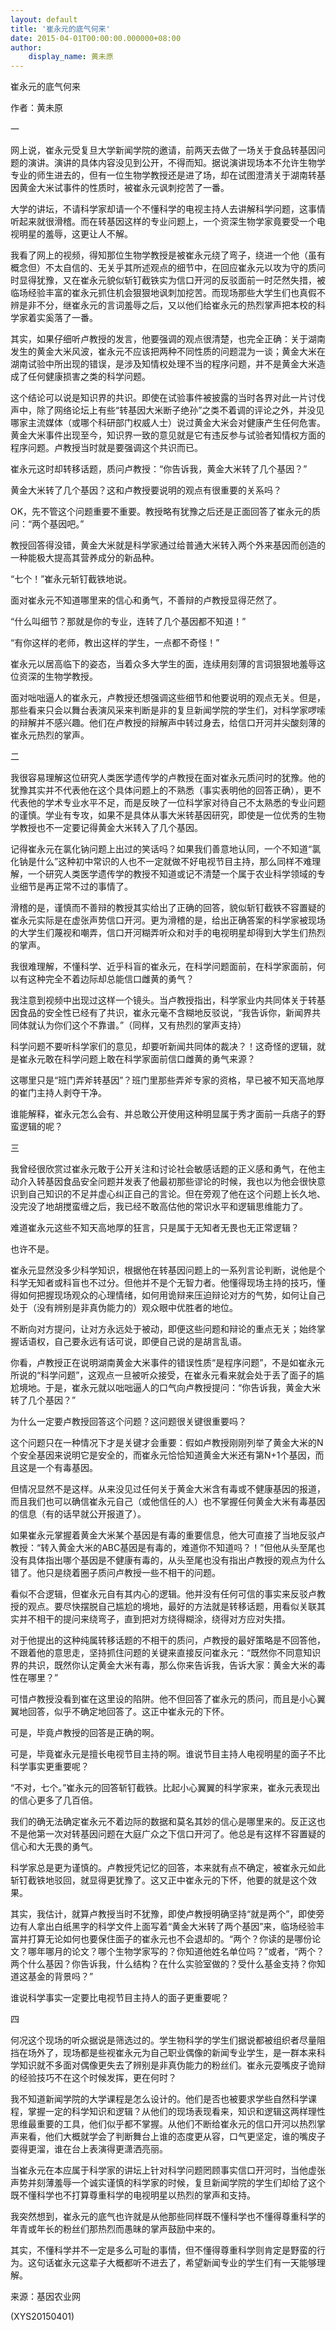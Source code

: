 ```yaml
---
layout: default
title: '崔永元的底气何来'
date: 2015-04-01T00:00:00.000000+08:00
author:
    display_name: 黄未原
---
```


崔永元的底气何来

作者：黄未原

一

网上说，崔永元受复旦大学新闻学院的邀请，前两天去做了一场关于食品转基因问题的演讲。演讲的具体内容没见到公开，不得而知。据说演讲现场本不允许生物学专业的师生进去的，但有一位生物学教授还是进了场，却在试图澄清关于湖南转基因黄金大米试事件的性质时，被崔永元讽刺挖苦了一番。

大学的讲坛，不请科学家却请一个不懂科学的电视主持人去讲解科学问题，这事情听起来就很滑稽。而在转基因这样的专业问题上，一个资深生物学家竟要受一个电视明星的羞辱，这更让人不解。

我看了网上的视频，得知那位生物学教授是被崔永元绕了弯子，绕进一个他（虽有概念但）不太自信的、无关乎其所述观点的细节中，在回应崔永元以攻为守的质问时显得犹豫，又在崔永元貌似斩钉截铁实为信口开河的反驳面前一时茫然失措，被临场经验丰富的崔永元抓住机会狠狠地讽刺加挖苦。而现场那些大学生们也真假不辨是非不分，继崔永元的言词羞辱之后，又以他们给崔永元的热烈掌声把本校的科学家着实奚落了一番。

其实，如果仔细听卢教授的发言，他要强调的观点很清楚，也完全正确：关于湖南发生的黄金大米风波，崔永元不应该把两种不同性质的问题混为一谈；黄金大米在湖南试验中所出现的错误，是涉及知情权处理不当的程序问题，并不是黄金大米造成了任何健康损害之类的科学问题。

这个结论可以说是知识界的共识。即使在试验事件被披露的当时各界对此一片讨伐声中，除了网络论坛上有些“转基因大米断子绝孙”之类不着调的评论之外，并没见哪家主流媒体（或哪个科研部门权威人士）说过黄金大米会对健康产生任何危害。黄金大米事件出现至今，知识界一致的意见就是它有违反参与试验者知情权方面的程序问题。卢教授当时就是要强调这个共识而已。

崔永元这时却转移话题，质问卢教授：“你告诉我，黄金大米转了几个基因？”

黄金大米转了几个基因？这和卢教授要说明的观点有很重要的关系吗？

OK，先不管这个问题重要不重要。教授略有犹豫之后还是正面回答了崔永元的质问：“两个基因吧。”

教授回答得没错，黄金大米就是科学家通过给普通大米转入两个外来基因而创造的一种能极大提高其营养成分的新品种。

“七个！”崔永元斩钉截铁地说。

面对崔永元不知道哪里来的信心和勇气，不善辩的卢教授显得茫然了。

“什么叫细节？那就是你的专业，连转了几个基因都不知道！”

“有你这样的老师，教出这样的学生，一点都不奇怪！”

崔永元以居高临下的姿态，当着众多大学生的面，连续用刻薄的言词狠狠地羞辱这位资深的生物学教授。

面对咄咄逼人的崔永元，卢教授还想强调这些细节和他要说明的观点无关。但是，那些看来只会以舞台表演风采来判断是非的复旦新闻学院的学生们，对科学家啰嗦的辩解并不感兴趣。他们在卢教授的辩解声中转过身去，给信口开河并尖酸刻薄的崔永元热烈的掌声。

二

我很容易理解这位研究人类医学遗传学的卢教授在面对崔永元质问时的犹豫。他的犹豫其实并不代表他在这个具体问题上的不熟悉（事实表明他的回答正确），更不代表他的学术专业水平不足，而是反映了一位科学家对待自己不太熟悉的专业问题的谨慎。学业有专攻，如果不是具体从事大米转基因研究，即使是一位优秀的生物学教授也不一定要记得黄金大米转入了几个基因。

记得崔永元在氯化钠问题上出过的笑话吗？如果我们善意地认同，一个不知道“氯化钠是什么”这种初中常识的人也不一定就做不好电视节目主持，那么同样不难理解，一个研究人类医学遗传学的教授不知道或记不清楚一个属于农业科学领域的专业细节是再正常不过的事情了。

滑稽的是，谨慎而不善辩的教授其实给出了正确的回答，貌似斩钉截铁不容置疑的崔永元实际是在虚张声势信口开河。更为滑稽的是，给出正确答案的科学家被现场的大学生们蔑视和嘲弄，信口开河糊弄听众和对手的电视明星却得到大学生们热烈的掌声。

我很难理解，不懂科学、近乎科盲的崔永元，在科学问题面前，在科学家面前，何以有这种完全不着边际却总能信口雌黄的勇气？

我注意到视频中出现过这样一个镜头。当卢教授指出，科学家业内共同体关于转基因食品的安全性已经有了共识，崔永元毫不含糊地反驳说，“我告诉你，新闻界共同体就认为你们这个不靠谱。”（同样，又有热烈的掌声支持）

科学问题不要听科学家们的意见，却要听新闻共同体的裁决？！这奇怪的逻辑，就是崔永元敢在科学问题上敢在科学家面前信口雌黄的勇气来源？

这哪里只是“班门弄斧转基因”？班门里那些弄斧专家的资格，早已被不知天高地厚的崔门主持人剥夺干净。

谁能解释，崔永元怎么会有、并总敢公开使用这种明显属于秀才面前一兵痞子的野蛮逻辑的呢？

三

我曾经很欣赏过崔永元敢于公开关注和讨论社会敏感话题的正义感和勇气，在他主动介入转基因食品安全问题并发表了他最初那些谬论的时候，我也以为他会很快意识到自己知识的不足并虚心纠正自己的言论。但在旁观了他在这个问题上长久地、没完没了地胡搅蛮缠之后，我已经不敢高估他的常识水平和逻辑思维能力了。

难道崔永元这些不知天高地厚的狂言，只是属于无知者无畏也无正常逻辑？

也许不是。

崔永元显然没多少科学知识，根据他在转基因问题上的一系列言论判断，说他是个科学无知者或科盲也不过分。但他并不是个无智力者。他懂得现场主持的技巧，懂得如何把握现场观众的心理情绪，如何用诡辩来压迫辩论对方的气势，如何让自己处于（没有辨别是非真伪能力的）观众眼中优胜者的地位。

不断向对方提问，让对方永远处于被动，即便这些问题和辩论的重点无关；始终掌握话语权，自己要永远有话可说，即便自己说的是胡言乱语。

你看，卢教授正在说明湖南黄金大米事件的错误性质“是程序问题”，不是如崔永元所说的“科学问题”，这观点一旦被听众接受，在崔永元看来就会处于丢了面子的尴尬境地。于是，崔永元就以咄咄逼人的口气向卢教授提问：“你告诉我，黄金大米转了几个基因？”

为什么一定要卢教授回答这个问题？这问题很关键很重要吗？

这个问题只在一种情况下才是关键才会重要：假如卢教授刚刚列举了黄金大米的N个安全基因来说明它是安全的，而崔永元恰恰知道黄金大米还有第N+1个基因，而且这是一个有毒基因。

但情况显然不是这样。从来没见过任何关于黄金大米含有毒或不健康基因的报道，而且我们也可以确信崔永元自己（或他信任的人）也不掌握任何黄金大米有毒基因的信息（有的话早就公开报道了）。

如果崔永元掌握着黄金大米某个基因是有毒的重要信息，他大可直接了当地反驳卢教授：“转入黄金大米的ABC基因是有毒的，难道你不知道吗？！”但他从头至尾也没有具体指出哪个基因是不健康有毒的，从头至尾也没有指出卢教授的观点为什么错了。他只是绕着圈子质问卢教授一些不相干的问题。

看似不合逻辑，但崔永元自有其内心的逻辑。他并没有任何可信的事实来反驳卢教授的观点。要尽快摆脱自己尴尬的境地，最好的方法就是转移话题，用看似关联其实并不相干的提问来绕弯子，直到把对方绕得糊涂，绕得对方应对失措。

对于他提出的这种纯属转移话题的不相干的质问，卢教授的最好策略是不回答他，不跟着他的意思走，坚持抓住问题的关键来直接反问崔永元：“既然你不同意知识界的共识，既然你认定黄金大米有毒，那么你来告诉我，告诉大家：黄金大米的毒性在哪里？”

可惜卢教授没看到崔在这里设的陷阱。他不但回答了崔永元的质问，而且是小心翼翼地回答，似乎不确定地回答了。这正中崔永元的下怀。

可是，毕竟卢教授的回答是正确的啊。

可是，毕竟崔永元是擅长电视节目主持的啊。谁说节目主持人电视明星的面子不比科学事实更重要呢？

“不对，七个。”崔永元的回答斩钉截铁。比起小心翼翼的科学家来，崔永元表现出的信心更多了几百倍。

我们的确无法确定崔永元不着边际的数据和莫名其妙的信心是哪里来的。反正这也不是他第一次对转基因问题在大庭广众之下信口开河了。他总是有这样不容置疑的信心和大无畏的勇气。

科学家总是更为谨慎的。卢教授凭记忆的回答，本来就有点不确定，被崔永元如此斩钉截铁地驳回，就显得更犹豫了。这又正中崔永元的下怀，他要的就是这个效果。

其实，我估计，就算卢教授当时不犹豫，即使卢教授明确坚持“就是两个”，即使旁边有人拿出白纸黑字的科学文件上面写着“黄金大米转了两个基因”来，临场经验丰富并打算无论如何也要保住面子的崔永元也不会退却的。“两个？你读的是哪份论文？哪年哪月的论文？哪个生物学家写的？你知道他姓名单位吗？”或者，“两个？两个什么基因？你告诉我，什么结构？在什么实验室做的？受什么基金支持？你知道这基金的背景吗？”

谁说科学事实一定要比电视节目主持人的面子更重要呢？

四

何况这个现场的听众据说是筛选过的。学生物科学的学生们据说都被组织者尽量阻挡在场外了，现场都是些视崔永元为自己职业偶像的新闻专业学生，是一群本来科学知识就不多面对偶像更失去了辨别是非真伪能力的粉丝们。崔永元耍嘴皮子诡辩的经验技巧不在这个时候发挥，更在何时？

我不知道新闻学院的大学课程是怎么设计的。他们是否也被要求学些自然科学课程，掌握一定的科学知识和逻辑？从他们的现场表现看来，知识和逻辑这两样理性思维最重要的工具，他们似乎都不掌握。从他们不断给崔永元的信口开河以热烈掌声来看，他们大概就学会了判断舞台上谁的态度更从容，口气更坚定，谁的嘴皮子耍得更溜，谁在台上表演得更潇洒亮丽。

当崔永元在本应属于科学家的讲坛上针对科学问题罔顾事实信口开河时，当他虚张声势并刻薄羞辱一个诚实谨慎的科学家的时候，复旦新闻学院的学生们却给了这个既不懂科学也不打算尊重科学的电视明星以热烈的掌声和支持。

我突然想到，崔永元的底气也许就是从他那些同样既不懂科学也不懂得尊重科学的年青或年长的粉丝们那热烈而愚昧的掌声鼓励中来的。

其实，不懂科学并不一定是多么可耻的事情，但不懂得尊重科学则肯定是野蛮的行为。这句话崔永元这辈子大概都听不进去了，希望新闻专业的学生们有一天能够理解。

来源：基因农业网

(XYS20150401)

